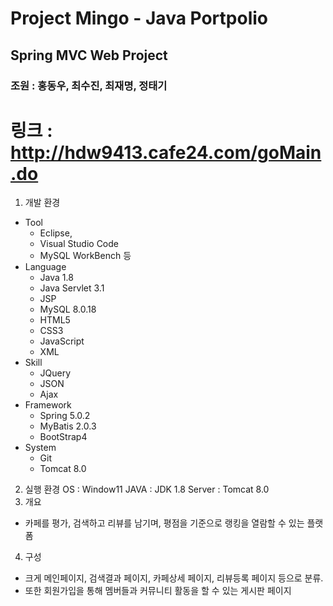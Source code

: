 # Project Mingo - Java Portpolio
## Spring MVC Web Project
### 조원 : 홍동우, 최수진, 최재명, 정태기
# 링크 : http://hdw9413.cafe24.com/goMain.do
1. 개발 환경
* Tool
    * Eclipse,
    * Visual Studio Code
    * MySQL WorkBench 등
* Language
    * Java 1.8
    * Java Servlet 3.1
    * JSP
    * MySQL 8.0.18
    * HTML5
    * CSS3
    * JavaScript
    * XML
* Skill
    * JQuery
    * JSON
    * Ajax
* Framework
    * Spring 5.0.2
    * MyBatis 2.0.3
    * BootStrap4
* System
    * Git
    * Tomcat 8.0
2. 실행 환경
OS : Window11
JAVA : JDK 1.8
Server : Tomcat 8.0
3. 개요
* 카페를 평가, 검색하고 리뷰를 남기며, 평점을 기준으로 랭킹을 열람할 수 있는 플랫폼
4. 구성
* 크게 메인페이지, 검색결과 페이지, 카페상세 페이지, 리뷰등록 페이지 등으로 분류.
* 또한 회원가입을 통해 멤버들과 커뮤니티 활동을 할 수 있는 게시판 페이지